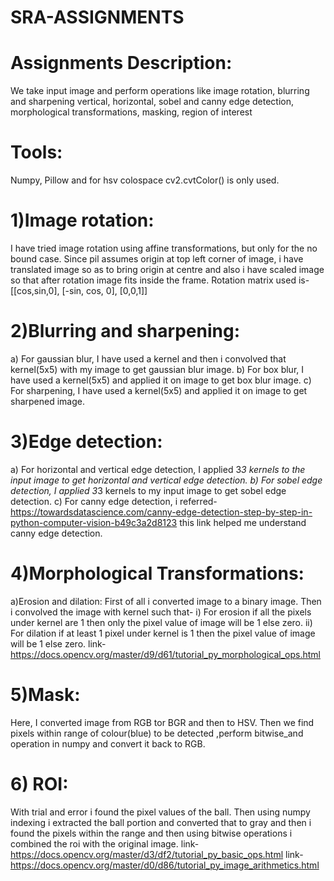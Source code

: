 # SRA-ASSIGNMENTS
# Assignments Description:
  We take input image and perform operations like image rotation, blurring and sharpening vertical, horizontal, sobel and canny edge detection, morphological transformations,
  masking, region of interest
# Tools:
Numpy, Pillow and for hsv colospace cv2.cvtColor() is only used.
# 1)Image rotation:
I have tried image rotation using affine transformations, but only for the no bound case. Since pil assumes origin at top left corner of image, i have translated image 
so as to bring origin at centre and also i have scaled image so that after rotation image fits inside the frame.
Rotation matrix used is- [[cos,sin,0], [-sin, cos, 0], [0,0,1]]

# 2)Blurring and sharpening:
a) For gaussian blur, I have used a kernel and then i convolved that kernel(5x5) with my image to get gaussian blur image.
b) For box blur, I have used a kernel(5x5) and applied it on image to get box blur image.
c) For sharpening, I have used a kernel(5x5) and applied it on image to get sharpened image.

# 3)Edge detection:
a) For horizontal and vertical edge detection, I applied 3*3 kernels to the input image to get horizontal and vertical edge detection. 
b) For sobel edge detection, I applied 3*3 kernels to my input image to get sobel edge detection.
c) For canny edge detection, i referred- https://towardsdatascience.com/canny-edge-detection-step-by-step-in-python-computer-vision-b49c3a2d8123 this link helped me understand canny edge detection.

# 4)Morphological Transformations:
a)Erosion and dilation: First of all i converted image to a binary image. Then i convolved the image with kernel such that-
i) For erosion if all the pixels under kernel are 1 then only the pixel value of image will be 1 else zero.
ii) For dilation if at least 1 pixel under kernel is 1 then the pixel value of image will be 1 else zero.
link-https://docs.opencv.org/master/d9/d61/tutorial_py_morphological_ops.html

# 5)Mask:
Here, I converted image from RGB tor BGR and then to HSV. Then we find pixels within range of colour(blue) to be detected ,perform bitwise_and operation in numpy and convert it back to RGB.

# 6) ROI:
With trial and error i found the pixel values of the ball. Then using numpy indexing i extracted the ball portion and converted that to gray and then i found the pixels within the range 
and then using bitwise operations i combined the roi with the original image.
link-https://docs.opencv.org/master/d3/df2/tutorial_py_basic_ops.html
link-https://docs.opencv.org/master/d0/d86/tutorial_py_image_arithmetics.html
